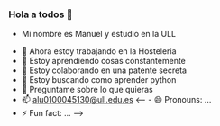 ### Hola a todos 👋


* Mi nombre es Manuel y estudio en la ULL


- 🔭 Ahora estoy trabajando en la Hosteleria
- 🌱 Estoy aprendiendo cosas constantemente
- 👯 Estoy colaborando en una patente secreta
- 🤔 Estoy buscando como aprender python
- 💬 Preguntame sobre lo que quieras
- 📫 alu0100045130@ull.edu.es
<-- - 😄 Pronouns: ...
- ⚡ Fun fact: ...
-->